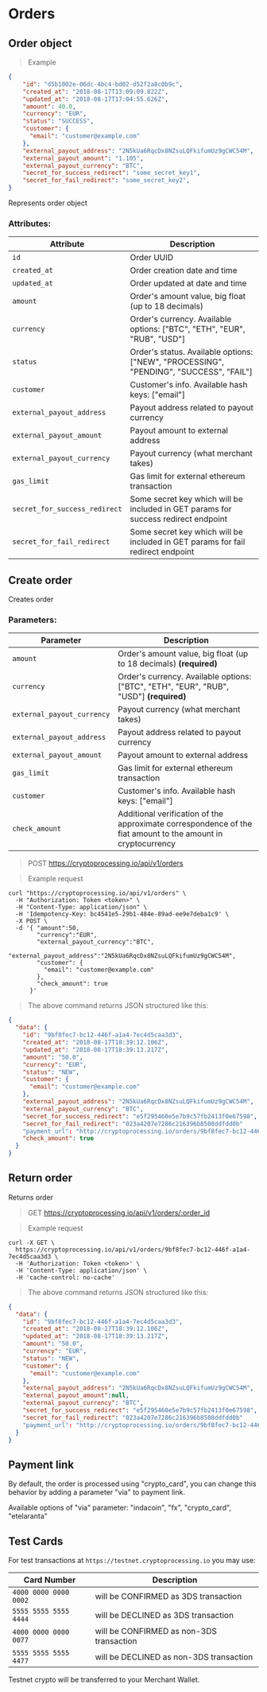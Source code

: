 # Orders

## Order object

> Example

```json
{
    "id": "d5b1002e-06dc-4bc4-bd02-d52f2a8c0b9c",
    "created_at": "2018-08-17T13:09:09.822Z",
    "updated_at": "2018-08-17T17:04:55.626Z",
    "amount": 40.0,
    "currency": "EUR",
    "status": "SUCCESS",
    "customer": {
      "email": "customer@example.com"
    },
    "external_payout_address": "2N5kUa6RqcDx8NZsuLQFkifumUz9gCWC54M",
    "external_payout_amount": "1.105",
    "external_payout_currency": "BTC",
    "secret_for_success_redirect": "some_secret_key1",
    "secret_for_fail_redirect": "some_secret_key2",
}
```

Represents order object
 
### Attributes:

Attribute | Description
--------- | -----------
`id` | Order UUID
`created_at` | Order creation date and time
`updated_at` | Order updated at date and time
`amount` | Order's amount value, big float (up to 18 decimals)
`currency` | Order's currency. Available options: ["BTC", "ETH", "EUR", "RUB", "USD"]
`status` | Order's status. Available options: ["NEW", "PROCESSING", "PENDING", "SUCCESS", "FAIL"]
`customer` | Customer's info. Available hash keys: ["email"]
`external_payout_address` | Payout address related to payout currency
`external_payout_amount` | Payout amount to external address
`external_payout_currency` | Payout currency (what merchant takes)
`gas_limit` | Gas limit for external ethereum transaction
`secret_for_success_redirect` | Some secret key which will be included in GET params for success redirect endpoint
`secret_for_fail_redirect` | Some secret key which will be included in GET params for fail redirect endpoint


## Create order

Creates order

### Parameters:

Parameter | Description
--------- | -----------
`amount` | Order's amount value, big float (up to 18 decimals) **(required)**
`currency` | Order's currency. Available options: ["BTC", "ETH", "EUR", "RUB", "USD"] **(required)**
`external_payout_currency` | Payout currency (what merchant takes)
`external_payout_address` | Payout address related to payout currency
`external_payout_amount` | Payout amount to external address
`gas_limit` | Gas limit for external ethereum transaction
`customer` | Customer's info. Available hash keys: ["email"]
`check_amount` | Additional verification of the approximate correspondence of the fiat amount to the amount in cryptocurrency

> POST https://cryptoprocessing.io/api/v1/orders

> Example request

```shell
curl "https://cryptoprocessing.io/api/v1/orders" \
  -H "Authorization: Token <token>" \
  -H "Content-Type: application/json" \
  -H 'Idempotency-Key: bc4541e5-29b1-484e-89ad-ee9e7deba1c9' \
  -X POST \
  -d '{ "amount":50,
        "currency":"EUR",
        "external_payout_currency":"BTC",
        "external_payout_address":"2N5kUa6RqcDx8NZsuLQFkifumUz9gCWC54M",
        "customer": {
          "email": "customer@example.com"
        },
        "check_amount": true
      }'
```

> The above command returns JSON structured like this:

```json
{
  "data": {
    "id": "9bf8fec7-bc12-446f-a1a4-7ec4d5caa3d3",
    "created_at": "2018-08-17T18:39:12.106Z",
    "updated_at": "2018-08-17T18:39:13.217Z",
    "amount": "50.0",
    "currency": "EUR",
    "status": "NEW",
    "customer": {
      "email": "customer@example.com"
    },
    "external_payout_address": "2N5kUa6RqcDx8NZsuLQFkifumUz9gCWC54M",
    "external_payout_currency": "BTC",
    "secret_for_success_redirect": "e5f295460e5e7b9c57fb2413f0e67598",
    "secret_for_fail_redirect": "023a4207e7286c216396b8508ddfdd0b"
    "payment_url": "http://cryptoprocessing.io/orders/9bf8fec7-bc12-446f-a1a4-7ec4d5caa3d3/pay",
    "check_amount": true
  }
}
```


## Return order

Returns order

> GET https://cryptoprocessing.io/api/v1/orders/:order_id

> Example request

```shell
curl -X GET \
  https://cryptoprocessing.io/api/v1/orders/9bf8fec7-bc12-446f-a1a4-7ec4d5caa3d3 \
  -H 'Authorization: Token <token>' \
  -H 'Content-Type: application/json' \
  -H 'cache-control: no-cache'
```

> The above command returns JSON structured like this:

```json
{
  "data": {
    "id": "9bf8fec7-bc12-446f-a1a4-7ec4d5caa3d3",
    "created_at": "2018-08-17T18:39:12.106Z",
    "updated_at": "2018-08-17T18:39:13.217Z",
    "amount": "50.0",
    "currency": "EUR",
    "status": "NEW",
    "customer": {
      "email": "customer@example.com"
    },
    "external_payout_address": "2N5kUa6RqcDx8NZsuLQFkifumUz9gCWC54M",
    "external_payout_amount":null,
    "external_payout_currency": "BTC",
    "secret_for_success_redirect": "e5f295460e5e7b9c57fb2413f0e67598",
    "secret_for_fail_redirect": "023a4207e7286c216396b8508ddfdd0b"
    "payment_url": "http://cryptoprocessing.io/orders/9bf8fec7-bc12-446f-a1a4-7ec4d5caa3d3/pay"
  }
}
```

## Payment link

By default, the order is processed using "crypto_card", you can change this behavior by adding a parameter "via" to payment link.

Available options of "via" parameter: "indacoin", "fx", "crypto_card", "etelaranta"


## Test Cards

For test transactions at `https://testnet.cryptoprocessing.io` you may use:

Card Number | Description
--------- | -----------
`4000 0000 0000 0002` | will be CONFIRMED as 3DS transaction
`5555 5555 5555 4444` | will be DECLINED as 3DS transaction
`4000 0000 0000 0077` | will be CONFIRMED as non-3DS transaction
`5555 5555 5555 4477` | will be DECLINED as non-3DS transaction

Testnet crypto will be transferred to your Merchant Wallet.
